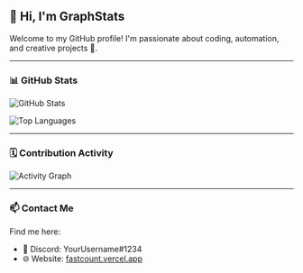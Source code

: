 ## 👋 Hi, I'm GraphStats

Welcome to my GitHub profile! I'm passionate about coding, automation, and creative projects 🚀.

---

### 📊 GitHub Stats

![GitHub Stats](https://github-readme-stats.vercel.app/api?username=graphstats&show_icons=true&theme=radical)

![Top Languages](https://github-readme-stats.vercel.app/api/top-langs/?username=graphstats&layout=compact&theme=radical)

---

### 🗓️ Contribution Activity

![Activity Graph](https://github-activity-graph.vercel.app/graph?username=graphstats&theme=react-dark&area=true&hide_border=true)

---

### 📫 Contact Me

Find me here:
- 💬 Discord: YourUsername#1234
- 🌐 Website: [fastcount.vercel.app](https://fastcount.vercel.app)
